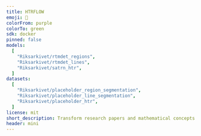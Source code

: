 ```yaml
---
title: HTRFLOW
emoji: 🏢
colorFrom: purple
colorTo: green
sdk: docker
pinned: false
models:
  [
    "Riksarkivet/rtmdet_regions",
    "Riksarkivet/rtmdet_lines",
    "Riksarkivet/satrn_htr",
  ]
datasets:
  [
    "Riksarkivet/placeholder_region_segmentation",
    "Riksarkivet/placeholder_line_segmentation",
    "Riksarkivet/placeholder_htr",
  ]
license: mit
short_description: Transform research papers and mathematical concepts into stu
header: mini
---
```

